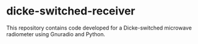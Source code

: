 # dicke-switched-receiver
This repository contains code developed for a Dicke-switched microwave radiometer using Gnuradio and Python.
